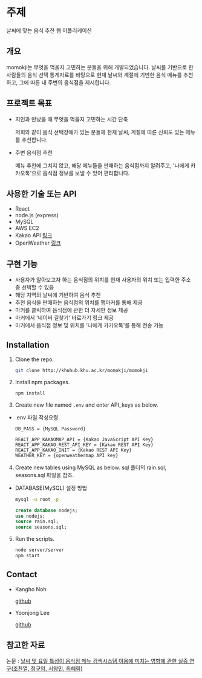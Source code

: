 # 주제

날씨에 맞는 음식 추천 웹 어플리케이션

## 개요

momokji는 무엇을 먹을지 고민하는 분들을 위해 개발되었습니다.
날씨를 기반으로 한 사람들의 음식 선택 통계자료를 바탕으로 현재 날씨와 계절에 기반한 음식 메뉴를 추천하고, 그에 따른 내 주변의 음식점을 제시합니다.

## 프로젝트 목표

- 지인과 만났을 때 무엇을 먹을지 고민하는 시간 단축

  저희와 같이 음식 선택장애가 있는 분들께 현재 날씨, 계절에 따른 신뢰도 있는 메뉴를 추천합니다.

- 주변 음식점 추천

  메뉴 추천에 그치지 않고, 해당 메뉴들을 판매하는 음식점까지 알려주고, '나에게 카카오톡'으로 음식점 정보를 보낼 수 있어 편리합니다.

## 사용한 기술 또는 API

- React
- node.js (express)
- MySQL
- AWS EC2
- Kakao API [링크](https://developers.kakao.com/)
- OpenWeather [링크](https://openweathermap.org/)

## 구현 기능

- 사용자가 알아보고자 하는 음식점의 위치를 현재 사용자의 위치 또는 입력한 주소 중 선택할 수 있음
- 해당 지역의 날씨에 기반하여 음식 추천
- 추천 음식을 판매하는 음식점의 위치를 맵마커를 통해 제공
- 마커를 클릭하여 음식점에 관한 더 자세한 정보 제공
- 마커에서 '네이버 길찾기' 바로가기 링크 제공
- 마커에서 음식점 정보 및 위치를 '나에게 카카오톡'를 통해 전송 가능

## Installation

1. Clone the repo.

   ```bash
   git clone http://khuhub.khu.ac.kr/momokji/momokji
   ```
   

2. Install npm packages.

   ```bash
   npm install
   ```
   

3. Create new file named `.env` and enter API_keys as below.

- .env 파일 작성요령

  ```
  DB_PASS = {MySQL Password}

  REACT_APP_KAKAOMAP_API = {Kakao JavaScript API Key}
  REACT_APP_KAKAO_REST_API_KEY = {Kakao REST API Key}
  REACT_APP_KAKAO_INIT = {Kakao REST API Key}
  WEATHER_KEY = {openweathermap API key}
  ```
  

4. Create new tables using MySQL as below.
sql 폴더의 rain.sql, seasons.sql 파일을 참조.

- DATABASE(MySQL) 설정 방법

  ```bash
  mysql -u root -p
  ```

  ```sql
  create database nodejs;
  use nodejs;
  source rain.sql;
  source seasons.sql;
  ```
  

5. Run the scripts.

   ```bash
   node server/server
   npm start
   ```

## Contact

- Kangho Noh

  [github](https://github.com/kangho-Noh)

- Yoonjong Lee

  [github](https://github.com/LEEYOONJONG)

## 참고한 자료
  논문 : [날씨 및 요일 특성이 음식점 메뉴 검색시스템 이용에 미치는 영향에 관한 실증 연구(조찬열, 정구임, 서양민, 최혜림)](https://www.koreascience.or.kr/article/JAKO201720636501085.pdf)